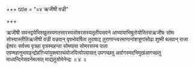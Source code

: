 +++
title = "०४ ऋजीषी वज्री"

+++

ऋजीषी सवनद्वयेभिश्खुतस्यगतसारस्यसोमरसस्यतृतीयसवने आप्यायाभिषुतोयोस्तिसऋजीषः सोमः सोस्यास्तीतिऋजीषी वज्री वज्रवान् वृषभोवर्षिता तुराषाट् तुराणान्त्वरमाणानांशत्रूणांसोढा शुष्मी बलवान् राजा ईश्वरः सर्वस्य वृत्रहा वृत्रस्यहन्ता सोमपावा सोमरसस्य पाता एवम्महानुभावइन्द्रोहरिभ्यांयुक्त्वारथंयोजयित्वोपयासत् उपगच्छतु अर्वागस्मदभिमुखंआगच्छतु माध्यन्दिनेसवनेमत्सत् माद्यतुसोमेनेन्द्रः ॥ ४ ॥